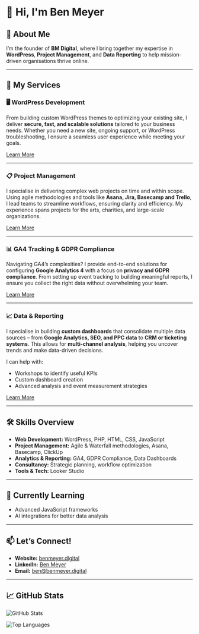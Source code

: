 # 👋 Hi, I'm Ben Meyer

## 🚀 About Me
I’m the founder of **BM Digital**, where I bring together my expertise in **WordPress**, **Project Management**, and **Data Reporting** to help mission-driven organisations thrive online.

---

## 💼 My Services

### 🖥️ **WordPress Development**
From building custom WordPress themes to optimizing your existing site, I deliver **secure, fast, and scalable solutions** tailored to your business needs. Whether you need a new site, ongoing support, or WordPress troubleshooting, I ensure a seamless user experience while meeting your goals.

[Learn More](https://benmeyer.digital/services/wordpress/)

---

### 📋 **Project Management**
I specialise in delivering complex web projects on time and within scope. Using agile methodologies and tools like **Asana, Jira, Basecamp and Trello**, I lead teams to streamline workflows, ensuring clarity and efficiency. My experience spans projects for the arts, charities, and large-scale organizations.

[Learn More](https://benmeyer.digital/services/project-management/)

---

### 📊 **GA4 Tracking & GDPR Compliance**
Navigating GA4’s complexities? I provide end-to-end solutions for configuring **Google Analytics 4** with a focus on **privacy and GDPR compliance**. From setting up event tracking to building meaningful reports, I ensure you collect the right data without overwhelming your team.

[Learn More](https://benmeyer.digital/services/ga4-tracking-gdpr/)

---

### 📈 **Data & Reporting**
I specialise in building **custom dashboards** that consolidate multiple data sources – from **Google Analytics, SEO, and PPC data** to **CRM or ticketing systems**. This allows for **multi-channel analysis**, helping you uncover trends and make data-driven decisions.

I can help with:
- Workshops to identify useful KPIs
- Custom dashboard creation
- Advanced analysis and event measurement strategies  

[Learn More](https://benmeyer.digital/services/data-reporting/)

---

## 🛠️ Skills Overview
- **Web Development:** WordPress, PHP, HTML, CSS, JavaScript
- **Project Management:** Agile & Waterfall methodologies, Asana, Basecamp, ClickUp
- **Analytics & Reporting:** GA4, GDPR Compliance, Data Dashboards
- **Consultancy:** Strategic planning, workflow optimization
- **Tools & Tech:** Looker Studio

---

## 🌱 Currently Learning
- Advanced JavaScript frameworks
- AI integrations for better data analysis

---

## 📫 Let’s Connect!
- **Website:** [benmeyer.digital](https://benmeyer.digital)
- **LinkedIn:** [Ben Meyer](https://www.linkedin.com/in/ben-meyer/)
- **Email:** [ben@benmeyer.digital](mailto:info@benmeyer.digital)

---

## 📈 GitHub Stats
![GitHub Stats](https://github-readme-stats.vercel.app/api?username=yourusername&show_icons=true&theme=radical)

![Top Languages](https://github-readme-stats.vercel.app/api/top-langs/?username=yourusername&layout=compact&theme=radical)
